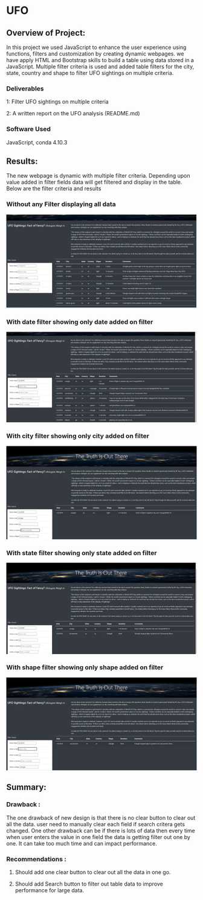 # UFO

## Overview of Project:
In this project we used JavaScript to enhance the user experience using functions, filters and customization by creating dynamic webpages. we have apply HTML and Bootstrap skills to build a table using data stored in a JavaScript.
Multiple filter criteria is used and added table filters for the city, state, country and shape to filter UFO sightings on multiple criteria.
 
 ### Deliverables
1: Filter UFO sightings on multiple criteria

2: A written report on the UFO analysis (README.md)

### Software Used
JavaScript, conda 4.10.3

## Results:
The new webpage is dynamic with multiple filter criteria. Depending upon value added in filter fields data will get filtered and display in the table. Below are the filter criteria and results

### Without any Filter displaying all data 

![](https://github.com/sumanpriyah/UFOs/blob/main/static/images/No%20filter.png)

### With date filter showing only date added on filter

![](https://github.com/sumanpriyah/UFOs/blob/main/static/images/date%20filter.png)

### With city filter showing only city added on filter

![](https://github.com/sumanpriyah/UFOs/blob/main/static/images/city%20filter.png)

### With state filter showing only state added on filter

![](https://github.com/sumanpriyah/UFOs/blob/main/static/images/state%20filter.png)


### With shape filter showing only shape added on filter

![](https://github.com/sumanpriyah/UFOs/blob/main/static/images/shape%20filter.png)


## Summary:

### Drawback : 
The one drawback of new design is that there is no clear button to clear out all the data. user need to manually clear each field if search critera gets changed. One other drawback can be if there is lots of data then every time 
when user enters the value in one field the data is getting filter out one by one. It can take too much time and can impact performance.

### Recommendations : 
1. Should add one clear button to clear out all the data in one go.

2. Should add Search button to filter out table data to improve performance for large data.



